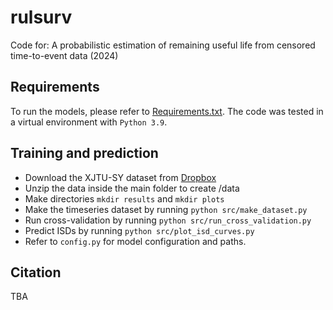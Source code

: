 # rulsurv
Code for: A probabilistic estimation of remaining useful life from censored time-to-event data (2024)<br />

Requirements
----------------------
To run the models, please refer to [Requirements.txt](https://github.com/thecml/rulsurv/blob/main/requirements.txt).
The code was tested in a virtual environment with `Python 3.9`.

Training and prediction
--------
- Download the XJTU-SY dataset from [Dropbox](https://www.dropbox.com/scl/fi/bpfoygq7xe1yjvl0w6esn/data.zip?rlkey=ao00hr46to3u6iy9patvlmcyr&st=ndy6cwc6&dl=0)
- Unzip the data inside the main folder to create /data
- Make directories `mkdir results` and `mkdir plots`
- Make the timeseries dataset by running `python src/make_dataset.py`
- Run cross-validation by running `python src/run_cross_validation.py`
- Predict ISDs by running `python src/plot_isd_curves.py`
- Refer to `config.py` for model configuration and paths.

Citation
--------
TBA
